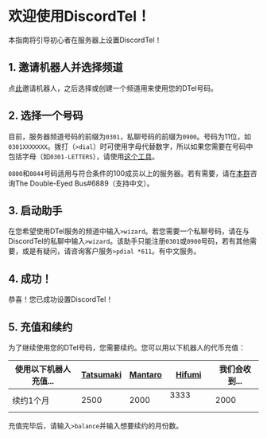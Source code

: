 # 欢迎使用DiscordTel！
本指南将引导初心者在服务器上设置DiscordTel！

## 1. 邀请机器人并选择频道
点[此](https://discordapp.com/oauth2/authorize?client_id=224662505157427200&scope=bot&permissions=84997)邀请机器人，之后选择或创建一个频道用来使用您的DTel号码。

## 2. 选择一个号码
目前，服务器频道号码的前缀为`0301`，私聊号码的前缀为`0900`。号码为11位，如`0301XXXXXXX`。拨打（`>dial`）时可使用字母代替数字，所以如果您需要在号码中包括字母（如`0301-LETTERS`），请使用[这个工具](http://word2number.com/)。

`0800`和`0844`号码适用与符合条件的100成员以上的服务器。若有需要，请在[本群](http://discord.io/dtel)咨询The Double-Eyed Bus#6889（支持中文）。

## 3. 启动助手
在您希望使用DTel服务的频道中输入`>wizard`。若您需要一个私聊号码，请在与DiscordTel的私聊中输入`>wizard`。该助手只能注册`0301`或`0900`号码，若有其他需要，或是有疑问，请咨询客户服务`>pdial *611`。有中文服务。

## 4. 成功！
恭喜！您已成功设置DiscordTel！

## 5. 充值和续约
为了继续使用您的DTel号码，您需要续约。您可以用以下机器人的代币充值：

| 使用以下机器人充值... | [Tatsumaki](http://tatsumaki.xyz) | [Mantaro](https://github.com/Mantaro/MantaroBot) | [Hifumi](http://hifumibot.xyz/) | 我们会收到... |
|-------------------------------------|-----|--------|----------------|--------|
| 续约1个月 | 2500         | 2000 | 3333           | 2000   |

充值完毕后，请输入`>balance`并输入想要续约的月份数。
